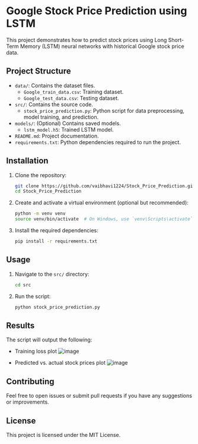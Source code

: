 # Google Stock Price Prediction using LSTM

This project demonstrates how to predict stock prices using Long Short-Term Memory (LSTM) neural networks with historical Google stock price data.

## Project Structure

- `data/`: Contains the dataset files.
  - `Google_train_data.csv`: Training dataset.
  - `Google_test_data.csv`: Testing dataset.
- `src/`: Contains the source code.
  - `stock_price_prediction.py`: Python script for data preprocessing, model training, and prediction.
- `models/`: (Optional) Contains saved models.
  - `lstm_model.h5`: Trained LSTM model.
- `README.md`: Project documentation.
- `requirements.txt`: Python dependencies required to run the project.

## Installation

1. Clone the repository:
    ```bash
    git clone https://github.com/vaibhavi1224/Stock_Price_Prediction.git
    cd Stock_Price_Prediction
    ```

2. Create and activate a virtual environment (optional but recommended):
    ```bash
    python -m venv venv
    source venv/bin/activate  # On Windows, use `venv\Scripts\activate`
    ```

3. Install the required dependencies:
    ```bash
    pip install -r requirements.txt
    ```

## Usage

1. Navigate to the `src/` directory:
    ```bash
    cd src
    ```

2. Run the script:
    ```bash
    python stock_price_prediction.py
    ```

## Results

The script will output the following:

- Training loss plot
![image](https://github.com/vaibhavi1224/Stock_Price_Prediction/assets/149507676/bb7d5f30-f424-4338-be79-9240bed6d54d)

- Predicted vs. actual stock prices plot
  ![image](https://github.com/vaibhavi1224/Stock_Price_Prediction/assets/149507676/de35b12d-902b-4ccf-84db-2bf08fd73ea2)

## Contributing

Feel free to open issues or submit pull requests if you have any suggestions or improvements.

## License

This project is licensed under the MIT License.
